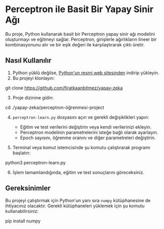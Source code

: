 # Perceptron ile Basit Bir Yapay Sinir Ağı

Bu proje, Python kullanarak basit bir Perceptron yapay sinir ağı modelini oluşturmayı ve eğitmeyi sağlar. Perceptron, girişlerle ağırlıkların lineer bir kombinasyonunu alır ve bir eşik değeri ile karşılaştırarak çıktı üretir.

## Nasıl Kullanılır

1. Python yüklü değilse, [Python'un resmi web sitesinden](https://www.python.org/) indirip yükleyin.
2. Bu projeyi klonlayın:

git clone https://github.com/firatkaanbitmez/yapay-zeka


3. Proje dizinine gidin:

cd ./yapay-zeka/perceptron-öğrenmesi-project


4. `perceptron-learn.py` dosyasını açın ve gerekli değişiklikleri yapın:

    - Eğitim ve test verilerini değiştirin veya kendi verilerinizi ekleyin.
    - Perceptron modelinin parametrelerini isteğe bağlı olarak ayarlayın.
    - Epoch sayısını, öğrenme oranını ve diğer parametreleri değiştirin.
    
5. Terminal veya komut istemcisinde şu komutu çalıştırarak programı başlatın:

python3 perceptron-learn.py


6. İşlem tamamlandığında, eğitim ve test sonuçlarını göreceksiniz.

## Gereksinimler

Bu projeyi çalıştırmak için Python'un yanı sıra `numpy` kütüphanesine de ihtiyacınız olacaktır. Gerekli kütüphaneleri yüklemek için şu komutu kullanabilirsiniz:

pip install numpy